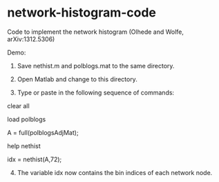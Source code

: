 network-histogram-code
======================

Code to implement the network histogram (Olhede and Wolfe, arXiv:1312.5306)

Demo: 

1. Save nethist.m and polblogs.mat to the same directory.  

2. Open Matlab and change to this directory.

3. Type or paste in the following sequence of commands:

clear all

load polblogs

A = full(polblogsAdjMat);

help nethist

idx = nethist(A,72);

4. The variable idx now contains the bin indices of each network node.
